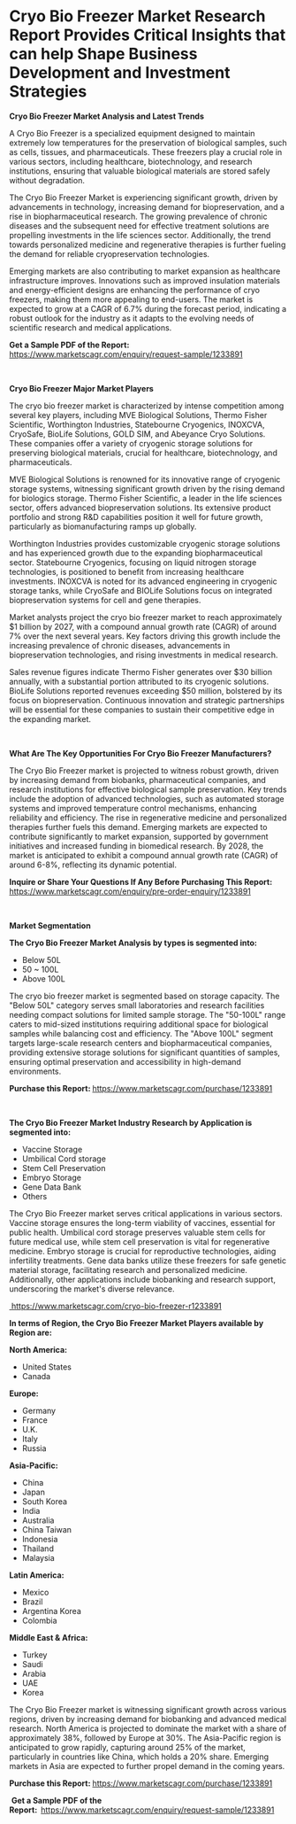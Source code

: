 <p><h1>Cryo Bio Freezer Market Research Report Provides Critical Insights that can help Shape Business Development and Investment Strategies</h1></p><p><strong>Cryo Bio Freezer Market Analysis and Latest Trends</strong></p>
<p><p>A Cryo Bio Freezer is a specialized equipment designed to maintain extremely low temperatures for the preservation of biological samples, such as cells, tissues, and pharmaceuticals. These freezers play a crucial role in various sectors, including healthcare, biotechnology, and research institutions, ensuring that valuable biological materials are stored safely without degradation.</p><p>The Cryo Bio Freezer Market is experiencing significant growth, driven by advancements in technology, increasing demand for biopreservation, and a rise in biopharmaceutical research. The growing prevalence of chronic diseases and the subsequent need for effective treatment solutions are propelling investments in the life sciences sector. Additionally, the trend towards personalized medicine and regenerative therapies is further fueling the demand for reliable cryopreservation technologies.</p><p>Emerging markets are also contributing to market expansion as healthcare infrastructure improves. Innovations such as improved insulation materials and energy-efficient designs are enhancing the performance of cryo freezers, making them more appealing to end-users. The market is expected to grow at a CAGR of 6.7% during the forecast period, indicating a robust outlook for the industry as it adapts to the evolving needs of scientific research and medical applications.</p></p>
<p><strong>Get a Sample PDF of the Report:&nbsp;</strong> <a href="https://www.marketscagr.com/enquiry/request-sample/1233891?utm_campaign=3294&utm_medium=2&utm_source=Github&utm_content=ia&utm_term=14042025&utm_id=cryo-bio-freezer">https://www.marketscagr.com/enquiry/request-sample/1233891</a></p>
<p>&nbsp;</p>
<p><strong>Cryo Bio Freezer Major Market Players</strong></p>
<p><p>The cryo bio freezer market is characterized by intense competition among several key players, including MVE Biological Solutions, Thermo Fisher Scientific, Worthington Industries, Statebourne Cryogenics, INOXCVA, CryoSafe, BioLife Solutions, GOLD SIM, and Abeyance Cryo Solutions. These companies offer a variety of cryogenic storage solutions for preserving biological materials, crucial for healthcare, biotechnology, and pharmaceuticals.</p><p>MVE Biological Solutions is renowned for its innovative range of cryogenic storage systems, witnessing significant growth driven by the rising demand for biologics storage. Thermo Fisher Scientific, a leader in the life sciences sector, offers advanced biopreservation solutions. Its extensive product portfolio and strong R&D capabilities position it well for future growth, particularly as biomanufacturing ramps up globally.</p><p>Worthington Industries provides customizable cryogenic storage solutions and has experienced growth due to the expanding biopharmaceutical sector. Statebourne Cryogenics, focusing on liquid nitrogen storage technologies, is positioned to benefit from increasing healthcare investments. INOXCVA is noted for its advanced engineering in cryogenic storage tanks, while CryoSafe and BIOLife Solutions focus on integrated biopreservation systems for cell and gene therapies.</p><p>Market analysts project the cryo bio freezer market to reach approximately $1 billion by 2027, with a compound annual growth rate (CAGR) of around 7% over the next several years. Key factors driving this growth include the increasing prevalence of chronic diseases, advancements in biopreservation technologies, and rising investments in medical research.</p><p>Sales revenue figures indicate Thermo Fisher generates over $30 billion annually, with a substantial portion attributed to its cryogenic solutions. BioLife Solutions reported revenues exceeding $50 million, bolstered by its focus on biopreservation. Continuous innovation and strategic partnerships will be essential for these companies to sustain their competitive edge in the expanding market.</p></p>
<p>&nbsp;</p>
<p><strong>What Are The Key Opportunities For Cryo Bio Freezer Manufacturers?</strong></p>
<p><p>The Cryo Bio Freezer market is projected to witness robust growth, driven by increasing demand from biobanks, pharmaceutical companies, and research institutions for effective biological sample preservation. Key trends include the adoption of advanced technologies, such as automated storage systems and improved temperature control mechanisms, enhancing reliability and efficiency. The rise in regenerative medicine and personalized therapies further fuels this demand. Emerging markets are expected to contribute significantly to market expansion, supported by government initiatives and increased funding in biomedical research. By 2028, the market is anticipated to exhibit a compound annual growth rate (CAGR) of around 6-8%, reflecting its dynamic potential.</p></p>
<p><strong>Inquire or Share Your Questions If Any Before Purchasing This Report:</strong> <a href="https://www.marketscagr.com/enquiry/pre-order-enquiry/1233891?utm_campaign=3294&utm_medium=2&utm_source=Github&utm_content=ia&utm_term=14042025&utm_id=cryo-bio-freezer">https://www.marketscagr.com/enquiry/pre-order-enquiry/1233891</a></p>
<p>&nbsp;</p>
<p><strong>Market Segmentation</strong></p>
<p><strong>The Cryo Bio Freezer Market Analysis by types is segmented into:</strong></p>
<p><ul><li>Below 50L</li><li>50 ~ 100L</li><li>Above 100L</li></ul></p>
<p><p>The cryo bio freezer market is segmented based on storage capacity. The "Below 50L" category serves small laboratories and research facilities needing compact solutions for limited sample storage. The "50-100L" range caters to mid-sized institutions requiring additional space for biological samples while balancing cost and efficiency. The "Above 100L" segment targets large-scale research centers and biopharmaceutical companies, providing extensive storage solutions for significant quantities of samples, ensuring optimal preservation and accessibility in high-demand environments.</p></p>
<p><strong>Purchase this Report:&nbsp;</strong><a href="https://www.marketscagr.com/purchase/1233891?utm_campaign=3294&utm_medium=2&utm_source=Github&utm_content=ia&utm_term=14042025&utm_id=cryo-bio-freezer">https://www.marketscagr.com/purchase/1233891</a></p>
<p>&nbsp;</p>
<p><strong>The Cryo Bio Freezer Market Industry Research by Application is segmented into:</strong></p>
<p><ul><li>Vaccine Storage</li><li>Umbilical Cord storage</li><li>Stem Cell Preservation</li><li>Embryo Storage</li><li>Gene Data Bank</li><li>Others</li></ul></p>
<p><p>The Cryo Bio Freezer market serves critical applications in various sectors. Vaccine storage ensures the long-term viability of vaccines, essential for public health. Umbilical cord storage preserves valuable stem cells for future medical use, while stem cell preservation is vital for regenerative medicine. Embryo storage is crucial for reproductive technologies, aiding infertility treatments. Gene data banks utilize these freezers for safe genetic material storage, facilitating research and personalized medicine. Additionally, other applications include biobanking and research support, underscoring the market's diverse relevance.</p></p>
<p><a href="https://www.marketscagr.com/cryo-bio-freezer-r1233891?utm_campaign=3294&utm_medium=2&utm_source=Github&utm_content=ia&utm_term=14042025&utm_id=cryo-bio-freezer">&nbsp;https://www.marketscagr.com/cryo-bio-freezer-r1233891</a></p>
<p><strong>In terms of Region, the Cryo Bio Freezer Market Players available by Region are:</strong></p>
<p>
    <p> <strong> North America: </strong>
        <ul>
            <li>United States</li>
            <li>Canada</li>
        </ul>
        </p> 
    <p> <strong> Europe: </strong>
        <ul>
            <li>Germany</li>
            <li>France</li>
            <li>U.K.</li>
            <li>Italy</li>
            <li>Russia</li>
        </ul>
        </p> 
    <p> <strong> Asia-Pacific: </strong>
        <ul>
            <li>China</li>
            <li>Japan</li>
            <li>South Korea</li>
            <li>India</li>
            <li>Australia</li>
            <li>China Taiwan</li>
            <li>Indonesia</li>
            <li>Thailand</li>
            <li>Malaysia</li>
        </ul>
        </p> 
    <p> <strong> Latin America: </strong>
        <ul>
            <li>Mexico</li>
            <li>Brazil</li>
            <li>Argentina Korea</li>
            <li>Colombia</li>
        </ul>
        </p> 
    <p> <strong> Middle East & Africa: </strong>
        <ul>
            <li>Turkey</li>
            <li>Saudi</li>
            <li>Arabia</li>
            <li>UAE</li>
            <li>Korea</li>
        </ul>
    </p>
    </p>
<p><p>The Cryo Bio Freezer market is witnessing significant growth across various regions, driven by increasing demand for biobanking and advanced medical research. North America is projected to dominate the market with a share of approximately 38%, followed by Europe at 30%. The Asia-Pacific region is anticipated to grow rapidly, capturing around 25% of the market, particularly in countries like China, which holds a 20% share. Emerging markets in Asia are expected to further propel demand in the coming years.</p></p>
<p><strong>Purchase this Report: </strong><a href="https://www.marketscagr.com/purchase/1233891?utm_campaign=3294&utm_medium=2&utm_source=Github&utm_content=ia&utm_term=14042025&utm_id=cryo-bio-freezer">https://www.marketscagr.com/purchase/1233891</a></p>
<p>&nbsp;<strong>Get a Sample PDF of the Report:&nbsp;&nbsp;</strong><a href="https://www.marketscagr.com/enquiry/request-sample/1233891?utm_campaign=3294&utm_medium=2&utm_source=Github&utm_content=ia&utm_term=14042025&utm_id=cryo-bio-freezer">https://www.marketscagr.com/enquiry/request-sample/1233891</a></p>
<p><strong></strong></p>
<p><p></p><p></p><p></p></p>